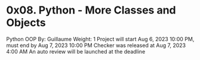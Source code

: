 # 0x08. Python - More Classes and Objects
Python
OOP
 By: Guillaume
 Weight: 1
 Project will start Aug 6, 2023 10:00 PM, must end by Aug 7, 2023 10:00 PM
 Checker was released at Aug 7, 2023 4:00 AM
 An auto review will be launched at the deadline
